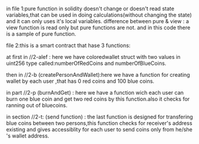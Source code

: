in file 1:pure function in solidity doesn't change or doesn't read state variables,that can be used in doing calculations(without changing the state) and it can only uses it's local variables.
difference between pure & view :
a view function is read only but pure functions are not.
and in this code there is a sample of pure function.



file 2:this is a smart contract that hase 3 functions:

at first in //2-alef : here we have coloredwallet struct with two values in uint256 type called:numberOfRedCoins and numberOfBlueCoins.



then in //2-b (createPersonAndWallet):here we have a function for creating wallet by each user ,that has 0 red coins and 100 blue coins.



in part //2-p (burnAndGet) : here we have a function wich each user can burn one blue coin and get two red coins by this function.also it checks for ranning out of bluecoins.


in section //2-t: (send function) : the last function is designed for transfering blue coins between two persons,this function checks for receiver's address existing and gives accessiblity
for each user to send coins only from he/she 's wallet address.




